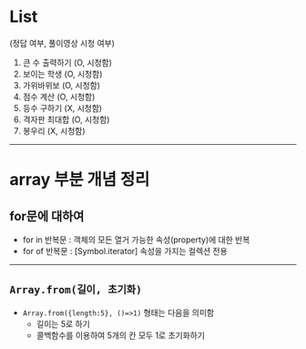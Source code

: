 # List
(정답 여부, 풀이영상 시청 여부)
1. 큰 수 출력하기 (O, 시청함)
2. 보이는 학생 (O, 시청함)
3. 가위바위보 (O, 시청함)
4. 점수 계산 (O, 시청함)
5. 등수 구하기 (X, 시청함)
6. 격자판 최대합 (O, 시청함)
7. 봉우리 (X, 시청함)

---
# array 부분 개념 정리
## for문에 대하여
- for in 반복문 : 객체의 모든 열거 가능한 속성(property)에 대한 반복
- for of 반복문 : [Symbol.iterator] 속성을 가지는 컬렉션 전용
---
## `Array.from(길이, 초기화)`
- `Array.from({length:5}, ()=>1)` 형태는 다음을 의미함
  - 길이는 5로 하기
  - 콜백함수를 이용하여 5개의 칸 모두 1로 초기화하기